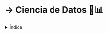 <h1> ->  Ciencia de Datos 🚀📊</h1>

<details><summary>Índice</summary>

 <details><summary>Módulo 1: Introducción a la Ciencia de Datos 🚀📊</summary>

  <ol>

  <li><details><summary> 🌐 Definición y contexto de Ciencia de Datos</summary>

### Definición 📚

La Ciencia de Datos es un campo interdisciplinario que utiliza métodos, procesos, algoritmos y sistemas científicos para extraer conocimiento y comprensión de datos en diversas formas. Combina habilidades de estadística, matemáticas, programación y dominio del tema para analizar y entender fenómenos complejos. Es como magia, pero con datos. ✨

### Contexto 🌍

La Ciencia de Datos surge en respuesta al crecimiento explosivo de datos en la era digital. A medida que las organizaciones acumulaban grandes cantidades de datos, se hizo evidente la necesidad de extraer información valiosa de estas enormes cantidades de bits y bytes. 📊💡

### Historia 📜

El término "Ciencia de Datos" se popularizó a principios de la década de 2000. Sin embargo, sus raíces se remontan a décadas anteriores. Pioneros como John W. Tukey, con su amor por los gráficos y las estadísticas, y Jacques Bertin, el maestro de la visualización, sentaron las bases en las décadas de 1960 y 1970. 📈📉

En los últimos años, el auge de la informática, el aumento de la capacidad de almacenamiento y la disponibilidad de grandes conjuntos de datos han llevado a un rápido desarrollo en la Ciencia de Datos. ¡Es como la fiebre del oro, pero con información digital! 💰📲

### Creadores 🎨

No hay un único creador de la Ciencia de Datos, ya que evolucionó a partir de diversas disciplinas. Sin embargo, figuras como John W. Tukey, con su trabajo en estadísticas, y la comunidad de investigación en aprendizaje automático han contribuido significativamente a su desarrollo. Son los héroes detrás de las pantallas. 🦸‍♂️🦸‍♀️

### Países Involucrados 🌐

La Ciencia de Datos es un campo global, con contribuciones significativas de expertos y profesionales de todo el mundo. Estados Unidos, con su sólida base académica y presencia en la industria tecnológica, ha sido un importante contribuyente. Sin embargo, otros países, como Reino Unido, Canadá, India y China, también tienen comunidades de Ciencia de Datos activas y en crecimiento. ¡Es una fiesta mundial de datos! 🎉🌏

  </details></li>

  <li><details><summary> 🤔 Importancia y aplicaciones en la vida real de la Ciencia de Datos 🚀🌐</summary>

### Importancia 🌟

La Ciencia de Datos desempeña un papel crucial en la toma de decisiones informadas en la era digital. Su capacidad para analizar grandes conjuntos de datos permite descubrir patrones, tendencias y conocimientos ocultos. Esto se traduce en una toma de decisiones más precisa y estratégica en todos los sectores. Es como tener un superpoder analítico para enfrentar los desafíos del mundo actual. 💪📊

### Aplicaciones en la Vida Real 🏢🌍

- **Salud**: Ayuda en la predicción de brotes de enfermedades, personalización de tratamientos y optimización de la gestión de recursos médicos.

- **Comercio Electrónico**: Mejora la recomendación de productos, optimiza la cadena de suministro y proporciona una comprensión profunda del comportamiento del cliente.

- **Finanzas**: Facilita el análisis de riesgos, la detección de fraudes y la optimización de carteras de inversión.

- **Educación**: Personaliza el aprendizaje, evalúa el rendimiento estudiantil y optimiza la administración escolar.

- **Transporte**: Mejora la logística, optimiza las rutas y contribuye al desarrollo de vehículos autónomos.

- **Marketing**: Permite la segmentación de audiencia, mejora la efectividad de las campañas publicitarias y maximiza el retorno de inversión.

- **Gobierno**: Facilita la toma de decisiones basada en datos, mejora la eficiencia de los servicios públicos y contribuye a la planificación urbana.

- **Ciencia**: Impulsa la investigación al analizar grandes conjuntos de datos, desde genómica hasta astrofísica.

```Text
Estas son solo algunas de las muchas aplicaciones de la Ciencia de Datos en la vida cotidiana. ¡Es como tener un compañero versátil que ayuda a resolver problemas en casi todos los aspectos de nuestras vidas! 🌐💡
```

  </details></li>
    <li><details><summary> 📚 Herramientas y lenguajes (Python, R, SQL)  en Data Science 🛠️🐍📊💹</summary>

| **Herramienta/Lenguaje** | **¿Qué es?**                                                                                     | **¿Para qué se utiliza?**                                                                                                                                                            | **Fecha de Creación y Creadores**                                                                                       | **Lugar de Creación**                                         | **Link de Curso**               |
| ------------------------ | ------------------------------------------------------------------------------------------------ | ------------------------------------------------------------------------------------------------------------------------------------------------------------------------------------ | ----------------------------------------------------------------------------------------------------------------------- | ------------------------------------------------------------- | ------------------------------- |
| **Python 🐍**             | Un lenguaje de programación versátil y de alto nivel. 🐍                                          | Ampliamente utilizado en Data Science para análisis, manipulación de datos, machine learning, y más. Es conocido por su sintaxis clara y fácil aprendizaje.                          | Creado en 1989 por Guido van Rossum. 🎉                                                                                  | Centro para las Matemáticas y la Informática, Países Bajos. 🇳🇱 | [Curso de Python](Proximamente) |
| **R 📊**                  | Un entorno y lenguaje de programación estadística y gráfica. 📊                                   | Especialmente útil para análisis estadístico, visualización de datos y modelado predictivo en entornos académicos e industriales.                                                    | Desarrollado en 1993 por Ross Ihaka y Robert Gentleman. 🎓                                                               | Universidad de Auckland, Nueva Zelanda. 🇳🇿                     | [Curso de R](Proximamente)      |
| **SQL 💹**                | Structured Query Language, un lenguaje para gestionar y manipular bases de datos relacionales. 💼 | Fundamental en Data Science para extraer y manipular datos almacenados en bases de datos. Se emplea para consultas, actualizaciones y administración de bases de datos relacionales. | Propuesto por IBM en la década de 1970. Su estándar fue desarrollado por el Comité de Normalización Americano (ANSI). ⏳ | IBM, San José, California, EE. UU. 🇺🇸                          | [Curso de SQL](Proximamente)    |

  </details></li>
    <li><details><summary> 🧠 Proceso de Ciencia de Datos: desde la pregunta hasta el insight (visión para toma de desisiones) 🧠🔍</summary>

### Objetivo Principal 🚀

El objetivo fundamental de este proceso es transformar datos en conocimiento accionable. A través de la formulación de preguntas clave, exploración y modelado de datos, se busca obtener insights que respalden la toma de decisiones informadas y generen un impacto positivo.

### 1. Planteamiento de la Pregunta 🤔

- **¿Qué es?** Se inicia identificando un problema o pregunta específica que se desea abordar utilizando datos.
- **¿Por qué es importante?** Define el propósito del análisis y orienta el proceso hacia la obtención de respuestas significativas.
- **Ejemplo:** ¿Cómo afecta la publicidad en redes sociales a las ventas de un producto?

### 2. Recopilación de Datos 📊

- **¿Qué es?** Se reúnen datos relevantes para responder a la pregunta formulada en la etapa anterior.
- **¿Por qué es importante?** La calidad de los datos afecta directamente la validez y confiabilidad de los resultados.
- **Ejemplo:** Obtención de datos de ventas, gastos en publicidad y métricas de redes sociales.

### 3. Exploración de Datos 🕵️‍♂️

- **¿Qué es?** Se analizan los datos para identificar patrones, tendencias o irregularidades.
- **¿Por qué es importante?** Proporciona una comprensión inicial de los datos y ayuda a ajustar el enfoque del análisis.
- **Ejemplo:** Visualización de datos, estadísticas descriptivas y detección de posibles outliers.

### 4. Preparación de Datos 🛠️

- **¿Qué es?** Se limpian y transforman los datos para que sean aptos para el análisis.
- **¿Por qué es importante?** Datos limpios y bien estructurados facilitan el modelado y la interpretación.
- **Ejemplo:** Manejo de valores faltantes, normalización y codificación de variables.

### 5. Modelado 🤖

- **¿Qué es?** Se aplican algoritmos y técnicas para extraer patrones o construir modelos predictivos.
- **¿Por qué es importante?** Proporciona respuestas a la pregunta inicial y permite hacer predicciones.
- **Ejemplo:** Uso de algoritmos de machine learning para prever el impacto de la publicidad en las ventas.

### 6. Evaluación 📈

- **¿Qué es?** Se analizan los resultados del modelo para determinar su calidad y relevancia.
- **¿Por qué es importante?** Garantiza que el modelo sea confiable y útil para la toma de decisiones.
- **Ejemplo:** Comparación de predicciones con datos reales y métricas de rendimiento.

### 7. Interpretación y Comunicación de Resultados 🗣️

- **¿Qué es?** Se traducen los resultados técnicos en información comprensible para diferentes audiencias.
- **¿Por qué es importante?** Facilita la toma de decisiones informadas basadas en los insights obtenidos.
- **Ejemplo:** Elaboración de informes, visualizaciones y presentaciones para compartir los hallazgos.

### 8. Iteración 🔄

- **¿Qué es?** En función de los resultados y la retroalimentación, se ajustan y refinan los pasos anteriores.
- **¿Por qué es importante?** Mejora continua del proceso para obtener insights más precisos y útiles.
- **Ejemplo:** Revisión de la estrategia de publicidad y ajuste del modelo según nuevas datos.

    </details></li>
  </ol></details>

<details><summary>Módulo 2: Manipulación y Exploración de Datos 📈🔍</summary>
  <ol>
    <li><details><summary> 📈 Manipulación de datos con Pandas para py y dplyr para R🌐</summary>
    ## ¿Qué es Pandas? 🐼

Pandas es una biblioteca de Python especializada en manipulación y análisis de datos. Su nombre proviene de las palabras "Panel Data", una forma de referirse a conjuntos de datos multidimensionales. Fue desarrollado para facilitar la manipulación y limpieza de datos, así como para realizar análisis eficientes.

## ¿Por qué es Importante Pandas? 🚀

- **Estructuras de Datos Poderosas:** Pandas introduce dos estructuras de datos clave, Series y DataFrames, que permiten representar y manipular datos de manera eficiente.
- **Funciones para Manipulación de Datos:** Ofrece una amplia gama de funciones y métodos para realizar operaciones comunes, como filtrado, agrupación, y transformación de datos.
- **Integración con otras Bibliotecas:** Es compatible con otras bibliotecas populares de Python, como NumPy y Matplotlib, lo que facilita el análisis y la visualización de datos.

## Series y DataFrames de Pandas📊

- **Series:** Es una estructura unidimensional que puede contener cualquier tipo de datos. Se asemeja a una columna en una hoja de cálculo.
- **DataFrames:** Son estructuras bidimensionales, similares a una tabla de una base de datos, que constan de filas y columnas.

## Funciones Clave de Pandas🛠️

- **Carga de Datos:** Pandas permite cargar datos desde diversas fuentes, como archivos CSV, Excel, bases de datos, y más.
- **Manipulación:** Ofrece funciones para filtrar datos, realizar operaciones aritméticas, y manipular la estructura de los datos.
- **Agrupación y Resumen:** Facilita la agrupación de datos por categorías y la realización de operaciones resumen, como sumas y promedios.
- **Visualización:** Integración con Matplotlib para visualización rápida y sencilla de datos.

## Ejemplo Práctico de Pandas🚀

Supongamos que tenemos un DataFrame con datos de ventas:

```python
import pandas as pd

data = {'Producto': ['A', 'B', 'C', 'A', 'B'],
        'Ventas': [100, 150, 80, 120, 200],
        'Precio Unitario': [10, 20, 8, 15, 25]}

df = pd.DataFrame(data)

# Filtrar productos con ventas superiores a 120
ventas_altas = df[df['Ventas'] > 120]

# Calcular ingresos totales por producto
df['Ingresos'] = df['Ventas'] * df['Precio Unitario']

# Mostrar el DataFrame resultante
print(df)
```

---

En este ejemplo, Pandas se utiliza para filtrar datos y realizar cálculos, generando un DataFrame mejorado.

Pandas es una herramienta esencial para cualquier análisis de datos en Python, proporcionando una base sólida para la manipulación eficiente de datos. ¡Es como tener a un experto en manipulación de datos en tu equipo de análisis!

---

En R, el equivalente a Pandas para la manipulación de datos es la biblioteca llamada "dplyr". Dplyr es una herramienta poderosa y eficiente diseñada específicamente para manipulación de datos en R. A continuación, te proporciono una descripción similar para la manipulación de datos con dplyr en R:

## Manipulación de Datos con dplyr en R 📊

## ¿Qué es dplyr? 📈

Dplyr es una biblioteca en R que ofrece un conjunto de funciones especializadas para la manipulación de datos. Fue desarrollada por Hadley Wickham y es parte del conjunto de paquetes del "tidyverse". Dplyr simplifica y agiliza el proceso de manipulación y transformación de datos en R.

## ¿Por qué es Importante dplyr? 🚀

- **Sintaxis Clara y Consistente:** Dplyr proporciona una sintaxis clara y coherente para realizar operaciones comunes en datos, facilitando su aprendizaje y uso.
- **Operaciones Eficientes:** Está diseñado para realizar operaciones de manera eficiente, lo que lo convierte en una elección popular para manipular grandes conjuntos de datos.
- **Integración con el "tidyverse":** Se integra perfectamente con otras bibliotecas del "tidyverse" como ggplot2 y tidyr, proporcionando un flujo de trabajo coherente para el análisis de datos.

## Funciones Clave de dplyr🛠️

- **select():** Selecciona columnas específicas del conjunto de datos.
- **filter():** Filtra filas basadas en condiciones específicas.
- **arrange():** Ordena filas por valores de columnas.
- **mutate():** Agrega nuevas columnas o modifica existentes.
- **summarize():** Realiza resúmenes estadísticos en grupos de datos.
- **group_by():** Agrupa datos según variables específicas.

## Ejemplo Práctico de dplyr🚀

Supongamos que tenemos un conjunto de datos en un data frame llamado "ventas":

```R
# Instalar y cargar el paquete dplyr
install.packages("dplyr")
library(dplyr)

# Crear un data frame de ejemplo
ventas <- data.frame(
  Producto = c('A', 'B', 'C', 'A', 'B'),
  Ventas = c(100, 150, 80, 120, 200),
  Precio_Unitario = c(10, 20, 8, 15, 25)
)

# Filtrar productos con ventas superiores a 120
ventas_altas <- ventas %>% filter(Ventas > 120)

# Calcular ingresos totales por producto
ventas <- ventas %>% mutate(Ingresos = Ventas * Precio_Unitario)

# Mostrar el data frame resultante
print(ventas)
```

En este ejemplo, dplyr se utiliza para filtrar datos y realizar cálculos, generando un data frame mejorado.

Dplyr es esencial para cualquier análisis de datos en R y proporciona una estructura coherente para la manipulación eficiente de datos. ¡Es como tener un experto en manipulación de datos en tu equipo de análisis en R!

---

## Comparación entre Pandas (Python) y dplyr (R)

| Característica                     | Pandas (Python)                                         | dplyr (R)                                                                |
| ---------------------------------- | ------------------------------------------------------- | ------------------------------------------------------------------------ |
| **Operación de Filtrado**          | `df[df['Ventas'] > 120]`                                | `ventas %>% filter(Ventas > 120)`                                        |
| **Operación de Cálculo**           | `df['Ingresos'] = df['Ventas'] * df['Precio_Unitario']` | `ventas <- ventas %>% mutate(Ingresos = Ventas * Precio_Unitario)`       |
| **Selección de Columnas**          | `df[['Producto', 'Ventas']]`                            | `ventas %>% select(Producto, Ventas)`                                    |
| **Ordenamiento de Datos**          | `df.sort_values(by='Ventas')`                           | `ventas %>% arrange(Ventas)`                                             |
| **Agrupación y Resumen**           | `df.groupby('Producto').agg({'Ventas': 'sum'})`         | `ventas %>% group_by(Producto) %>% summarize(Suma_Ventas = sum(Ventas))` |
| **Operaciones de unión**           | `pd.concat([df1, df2], axis=0)`                         | `bind_rows(df1, df2)`                                                    |
| **Renombrar Columnas**             | `df.rename(columns={'Ventas': 'Total_Ventas'})`         | `ventas %>% rename(Total_Ventas = Ventas)`                               |
| **Operaciones con Missing Values** | `df.dropna()` o `df.fillna(valor)`                      | `ventas %>% na.omit()` o `ventas %>% replace_na(list(NA = valor))`       |

**Similitudes:**

- Ambos proporcionan funciones para realizar operaciones comunes como filtrado, cálculos, selección de columnas, ordenamiento y agrupación.
- Ambos siguen una sintaxis que facilita la lectura y escritura de código.
- Ambos son herramientas eficientes y ampliamente utilizadas en sus respectivas comunidades.

**Diferencias:**

- La sintaxis específica del lenguaje: Pandas se ajusta a la sintaxis de Python, mientras que dplyr sigue la sintaxis de R.
- Algunas funciones pueden tener nombres diferentes, como `agg` en Pandas y `summarize` en dplyr para operaciones de resumen.
- En dplyr, se utiliza el operador `%>%` (pipe) para encadenar funciones, mientras que en Pandas se llama a las funciones directamente.

---

### Ejemplo Práctico

 Vamos a considerar un escenario práctico donde tenemos un conjunto de datos de ventas y queremos realizar algunas operaciones comunes de manipulación utilizando Pandas en Python y dplyr en R.

### Ejemplo Práctico con Pandas en Python

Supongamos que tenemos el siguiente DataFrame en Pandas:

```python
import pandas as pd

data = {'Producto': ['A', 'B', 'C', 'A', 'B'],
        'Ventas': [100, 150, 80, 120, 200],
        'Precio_Unitario': [10, 20, 8, 15, 25]}

df = pd.DataFrame(data)

# Filtrar productos con ventas superiores a 120
ventas_altas = df[df['Ventas'] > 120]

# Calcular ingresos totales por producto
df['Ingresos'] = df['Ventas'] * df['Precio_Unitario']

# Mostrar el DataFrame resultante
print(df)
```

En este ejemplo con Pandas, filtramos los productos con ventas superiores a 120 y luego calculamos los ingresos totales por producto. La salida sería algo así:

| Num | Producto | Ventas | Precio_Unitario | Ingresos |
| --- | -------- | ------ | --------------- | -------- |
| 0   | A        | 100    | 10              | 1000     |
| 1   | B        | 150    | 20              | 3000     |
| 2   | C        | 80     | 8               | 640      |
| 3   | A        | 120    | 15              | 1800     |
| 4   | B        | 200    | 25              | 5000     |

### Ejemplo Práctico con dplyr en R

Supongamos que tenemos un data frame llamado "ventas" en R:

```R
# Instalar y cargar el paquete dplyr

install.packages("dplyr")
library(dplyr)

# Crear un data frame de ejemplo

ventas <- data.frame(
  Producto = c('A', 'B', 'C', 'A', 'B'),
  Ventas = c(100, 150, 80, 120, 200),
  Precio_Unitario = c(10, 20, 8, 15, 25)
)

# Filtrar productos con ventas superiores a 120

ventas_altas <- ventas %>% filter(Ventas > 120)

# Calcular ingresos totales por producto

ventas <- ventas %>% mutate(Ingresos = Ventas * Precio_Unitario)

# Mostrar el data frame resultante

print(ventas)
```

En este ejemplo con dplyr, realizamos las mismas operaciones: filtrar productos con ventas superiores a 120 y calcular ingresos totales por producto. La salida sería algo así:

|  Núm  | Producto | Ventas | Precio_Unitario | Ingresos |
| :---: | :------: | :----: | :-------------: | :------: |
|   1   |    B     |  150   |       20        |   3000   |
|   2   |    A     |  120   |       15        |   1800   |
|   3   |    B     |  200   |       25        |   5000   |

```Text
Ambos ejemplos ilustran cómo Pandas en Python y dplyr en R se utilizan para realizar operaciones comunes de manipulación de datos de manera eficiente. Puedes notar similitudes en la lógica y sintaxis entre ambos ejemplos, lo que demuestra la equivalencia en la manipulación de datos en estos dos entornos.
```

  </details></li>
    <li><details><summary> 📊 Visualización con Matplotlib y Seaborn para Python📈</summary>

### Visualización con Matplotlib y Seaborn en Python 📊

### Matplotlib

### ¿Qué es Matplotlib? 🚀

Matplotlib es una biblioteca de visualización en 2D para Python que produce figuras de alta calidad en diversos formatos y entornos. Es ampliamente utilizado para crear gráficos estáticos, gráficos interactivos y visualizaciones personalizadas.

### ¿Por qué es Importante? 🤔

- Versatilidad: Matplotlib ofrece un amplio conjunto de funciones para crear una variedad de gráficos, desde simples líneas hasta gráficos de barras y diagramas de dispersión.
- Control Total: Permite un control detallado sobre la apariencia de los gráficos, incluidos colores, etiquetas y estilos.
- Integración con Pandas: Se integra bien con Pandas para visualizar fácilmente datos almacenados en DataFrames.

### Ejemplo Práctico

```python
import matplotlib.pyplot as plt

# Datos de ejemplo
x = [1, 2, 3, 4, 5]
y = [10, 25, 18, 15, 30]

# Crear un gráfico de línea
plt.plot(x, y, label='Datos de Ejemplo')

# Añadir etiquetas y título
plt.xlabel('Eje X')
plt.ylabel('Eje Y')
plt.title('Gráfico de Línea con Matplotlib')

# Mostrar leyenda
plt.legend()

# Mostrar el gráfico
plt.show()

```

### Matplotlib Resultado

### Seaborn

### ¿Qué es Seaborn? 🚀

Seaborn es una biblioteca de visualización de datos basada en Matplotlib que proporciona una interfaz de alto nivel para crear gráficos informativos y atractivos. Está diseñada para trabajar bien con estructuras de datos estadísticos y DataFrames.

### ¿Por qué es Importante? 🤔

- Estilo Atractivo: Seaborn viene con estilos visuales atractivos y paletas de colores predeterminadas que mejoran la estética de los gráficos.
-Facilidad de Uso: Ofrece funciones simplificadas para crear gráficos estadísticos complejos con líneas mínimas de código.
-Compatibilidad con Pandas: Se integra perfectamente con Pandas, facilitando la visualización de datos almacenados en DataFrames.

### Ejemplo Práctico

```python
import seaborn as sns

# Datos de ejemplo
data = sns.load_dataset('iris')

# Crear un diagrama de dispersión
sns.scatterplot(x='sepal_length', y='sepal_width', hue='species', data=data)

# Añadir etiquetas y título
plt.xlabel('Longitud del Sépalo')
plt.ylabel('Ancho del Sépalo')
plt.title('Diagrama de Dispersión con Seaborn')

# Mostrar el gráfico
plt.show()
```

### Seaborn Resultado

### Resumen 🌟

```text
Matplotlib y Seaborn son herramientas poderosas para la visualización de datos en Python. Mientras que Matplotlib proporciona un control detallado sobre la apariencia de los gráficos, Seaborn simplifica la creación de gráficos atractivos y estadísticamente informativos. La elección entre ellas depende de los requisitos específicos del proyecto y las preferencias de diseño.
```

---

### Visualización con ggplot2 y ggthemes en R 📊

### ggplot2

### ¿Qué es ggplot2? 🚀

ggplot2 es una biblioteca de visualización en R que utiliza la gramática de gráficos para crear gráficos concisos y efectivos. Fue desarrollada por Hadley Wickham y se basa en la filosofía de "capas", lo que facilita la construcción de gráficos complejos

### ¿Por qué es Importante? 🤔

- Declarativo: Se basa en un enfoque declarativo, lo que significa que defines lo que deseas visualizar y ggplot2 se encarga del resto.
- Capas y Facetas: Permite agregar capas a un gráfico para representar múltiples variables y crear gráficos facetados para comparaciones más detalladas.
- Ampliamente Utilizado: Es una de las bibliotecas más utilizadas para visualización de datos en R.

### Ejemplo Práctico

```R
# Instalar y cargar el paquete ggplot2
install.packages("ggplot2")
library(ggplot2)

# Datos de ejemplo
data <- data.frame(
  x = c(1, 2, 3, 4, 5),
  y = c(10, 25, 18, 15, 30)
)

# Crear un gráfico de línea con ggplot2
ggplot(data, aes(x, y)) +
  geom_line(color = "blue") +
  labs(x = "Eje X", y = "Eje Y", title = "Gráfico de Línea con ggplot2")
```

### ggplot2 Resultado

### ggthemes

### ¿Qué es ggthemes? 🚀

ggthemes es una extensión de ggplot2 que proporciona una variedad de temas adicionales y opciones de formato para personalizar la apariencia de los gráficos creados con ggplot2.

### ¿Por qué es Importante? 🤔

- Estilo s Adicionales: Ofrece una colección de temas que van más allá de los predeterminados en ggplot2, permitiendo estilos visuales adicionales.
- Ampliación de Temas: Permite extender los temas básicos y personalizar la apariencia de los gráficos según las necesidades del usuario.

### Ejemplo Práctico

```R
# Instalar y cargar el paquete ggthemes
install.packages("ggthemes")
library(ggthemes)

# Datos de ejemplo
data <- iris

# Crear un diagrama de dispersión con tema "Excel"
ggplot(data, aes(x = Sepal.Length, y = Sepal.Width, color = Species)) +
  geom_point() +
  labs(x = "Longitud del Sépalo", y = "Ancho del Sépalo", title = "Diagrama de Dispersión con ggplot2 y ggthemes") +
  theme_excel()
```

### ggthemes Resultado

### Resumen 🌟

```text
ggplot2 y ggthemes son herramientas poderosas para la visualización de datos en R. Mientras que ggplot2 proporciona una estructura declarativa para crear gráficos complejos, ggthemes amplía las opciones visuales mediante la introducción de temas adicionales. Ambas bibliotecas se integran bien y permiten una personalización extensa de los gráficos en R.
```

  </details></li>
    <li><details><summary> 📝 Limpieza de datos y manejo de valores nulos📚</summary>

## Limpieza de Datos y Manejo de Valores Nulos 🧹

### ¿Por qué es Importante la Limpieza de Datos?

La limpieza de datos es un paso crucial en el proceso de ciencia de datos. Los conjuntos de datos suelen contener errores, valores atípicos y, lo que es más común, valores nulos que pueden afectar la calidad y confiabilidad del análisis. La limpieza de datos tiene como objetivo:

- Mejorar la calidad de los datos.
- Garantizar la coherencia y precisión de la información.
- Facilitar el análisis y modelado de datos.

### ¿Qué Son los Valores Nulos?

Los valores nulos, también conocidos como valores faltantes o NaN (Not a Number), son elementos ausentes en un conjunto de datos. Pueden surgir por diversas razones, como errores de entrada, fallos en la recopilación de datos o simplemente porque la información no está disponible.

### Manejo de Valores Nulos con Python:

En Python, la biblioteca Pandas proporciona herramientas eficaces para el manejo de valores nulos.

**Ejemplos Prácticos:**
```python
import pandas as pd

# Crear un DataFrame con valores nulos
data = {'A': [1, 2, None, 4], 'B': [5, None, 7, 8]}
df = pd.DataFrame(data)

# Identificar valores nulos
print(df.isnull())

# Eliminar filas con al menos un valor nulo
df_cleaned = df.dropna()

# Rellenar valores nulos con un valor específico
df_filled = df.fillna(0)

# Imputación de valores nulos utilizando la media
df_imputed = df.fillna(df.mean())

# Eliminar columnas con valores nulos
df_no_null_columns = df.dropna(axis=1)
```

  </details></li>
    <li><details><summary> 📦 Normalización y estandarización de datos🧠</summary>

  </details></li>
  </ol>
</details>

<details><summary>Módulo 3: Estadísticas y Probabilidades en Ciencia de Datos 📊🤓</summary>
  <ol>
    <li><details><summary> 📉 Medidas de tendencia central y dispersión 📈</summary></details></li>
    <li><details><summary> 📊 Distribuciones de probabilidad 📊</summary></details></li>
    <li><details><summary> 📈 Correlación y covarianza 📚</summary></details></li>
    <li><details><summary> 📚 Teorema del límite central 🧠</summary></details></li>
  </ol>
</details>

<details><summary>Módulo 4: Modelado Predictivo y Aprendizaje Supervisado 🔭📉</summary>
  <ol>
    <li><details><summary> 🛠️ Introducción al aprendizaje supervisado 📉</summary></details></li>
    <li><details><summary> 🧠 Algoritmos de regresión y clasificación 📊</summary></details></li>
    <li><details><summary> 🕵️ Evaluación de modelos y métricas 📈</summary></details></li>
    <li><details><summary> 🔄 Manejo de desbalanceo y ajuste de hiperparámetros 📚 </summary></details></li>
  </ol>
</details>

<details><summary>Módulo 5: Aprendizaje No Supervisado y Clustering 🤖📊</summary>
  <ol>
    <li><details><summary> 🤖 Introducción al aprendizaje no supervisado🛠️</summary></details></li>
    <li><details><summary> 📊 Algoritmos de clustering (K-means, DBSCAN)🧠</summary></details></li>
    <li><details><summary> 📉 Reducción de dimensionalidad (PCA)🕵️</summary></details></li>
    <li><details><summary> 🧐 Evaluación de técnicas no supervisadas🔄</summary></details></li>
  </ol>
</details>
<details>
  <summary>Módulo 6: Procesamiento de Lenguaje Natural (NLP) 📚🌐</summary>
  <ol>
    <li><details><summary> 📚 Fundamentos de procesamiento de lenguaje natural</summary></details></li>
    <li><details><summary> 🌐 Tokenización y análisis de sentimientos</summary></details></li>
    <li><details><summary> 🤖 Creación de modelos para NLP</summary></details></li>
    <li><details><summary> 📈 Aplicaciones prácticas en textos</summary></details></li>
  </ol>
</details>

<details><summary>Módulo 7: Aprendizaje Profundo (Deep Learning) 🧠🔍</summary>
  <ol>
    <li><details><summary> 🧠 Introducción a las redes neuronales</summary></details></li>
    <li><details><summary> 📉 Redes neuronales convolucionales (CNN)</summary></details></li>
    <li><details><summary> 🔄 Redes neuronales recurrentes (RNN)</summary></details></li>
    <li><details><summary> 🌐 Aplicaciones prácticas en imágenes y secuencias</summary></details></li>
  </ol>
</details>

<details><summary>Módulo 8: Big Data y Ciencia de Datos 🚀📡</summary>
  <ol>
    <li><details><summary> 🚀 Introducción a Big Data</summary></details></li>
    <li><details><summary> 📡 Herramientas para manejar grandes volúmenes de datos (Hadoop, Spark)</summary></details></li>
    <li><details><summary> 💡 Aplicaciones y desafíos en entornos de Big Data</summary></details></li>
  </ol>
</details>

<details><summary>Módulo 9: Ética y Responsabilidad en Ciencia de Datos 🤝🌐</summary>
  <ol>
    <li><details><summary> 🤝 Privacidad y seguridad de datos</summary></details></li>
    <li><details><summary> 🤖 Bias y fairness en algoritmos</summary></details></li>
    <li><details><summary> 🌐 Ética en la toma de decisiones automatizada</summary></details></li>
    <li><details><summary> 🧐 Reflexiones sobre la responsabilidad del científico de datos</summary></details></li>
  </ol>
</details>

<details><summary>Módulo 10: Proyecto Final y Presentación 👩‍💻📊</summary>
  <ol>
    <li><details><summary> 👩‍💻 Desarrollo de un proyecto completo de ciencia de datos</summary></details></li>
    <li><details><summary> 📊 Presentación de resultados y conclusiones</summary></details></li>
    <li><details><summary> 🤔 Reflexiones sobre el proceso y lecciones aprendidas</summary></details></li>
  </ol>
</details>
</details>
